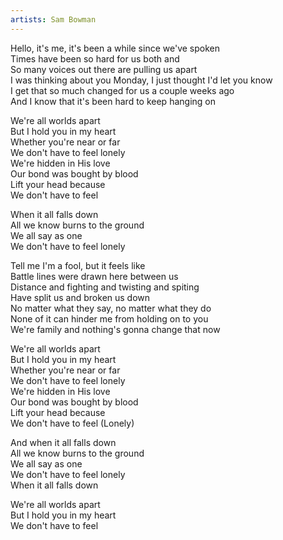 ```yaml
---
artists: Sam Bowman
---
```

Hello, it's me, it's been a while since we've spoken  
Times have been so hard for us both and  
So many voices out there are pulling us apart  
I was thinking about you Monday, I just thought I'd let you know  
I get that so much changed for us a couple weeks ago  
And I know that it's been hard to keep hanging on  
  
We're all worlds apart  
But I hold you in my heart  
Whether you're near or far  
We don't have to feel lonely  
We're hidden in His love  
Our bond was bought by blood  
Lift your head because  
We don't have to feel  
  
When it all falls down  
All we know burns to the ground  
We all say as one  
We don't have to feel lonely  
  
Tell me I'm a fool, but it feels like  
Battle lines were drawn here between us  
Distance and fighting and twisting and spiting  
Have split us and broken us down  
No matter what they say, no matter what they do  
None of it can hinder me from holding on to you  
We're family and nothing's gonna change that now  
  
We're all worlds apart  
But I hold you in my heart  
Whether you're near or far  
We don't have to feel lonely  
We're hidden in His love  
Our bond was bought by blood  
Lift your head because  
We don't have to feel (Lonely)  
  
And when it all falls down  
All we know burns to the ground  
We all say as one  
We don't have to feel lonely  
When it all falls down  
  
We're all worlds apart  
But I hold you in my heart  
We don't have to feel